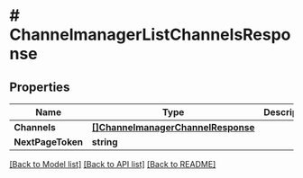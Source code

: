 # # ChannelmanagerListChannelsResponse


## Properties 


Name | Type | Description | Notes
------------ | ------------- | ------------- | -------------
**Channels**| [**[]ChannelmanagerChannelResponse**](ChannelmanagerChannelResponse.md) |   | [optional]
**NextPageToken**| **string** |   | [optional]


[[Back to Model list]](../../README.md#models) [[Back to API list]](../../README.md#endpoints) [[Back to README]](../../README.md)

